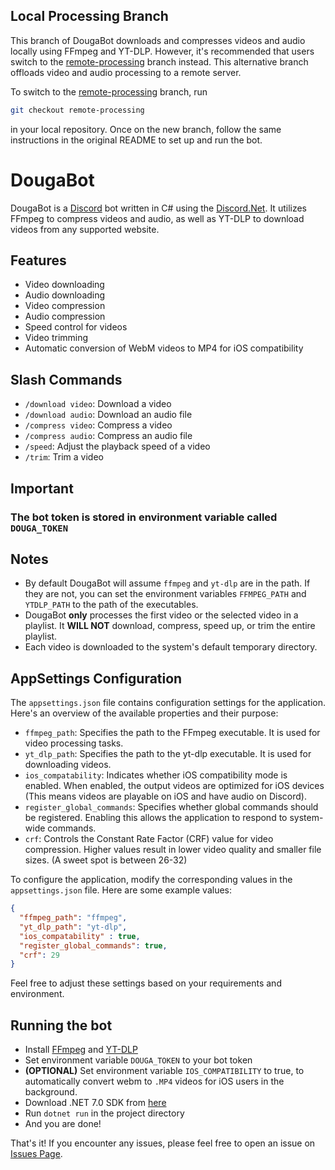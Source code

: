 ## Local Processing Branch

This branch of DougaBot downloads and compresses videos and audio locally using FFmpeg and YT-DLP. However, it's recommended that users switch to the [remote-processing](https://github.com/DontEatOreo/DougaBot/tree/remote-processing) branch instead. This alternative branch offloads video and audio processing to a remote server.

To switch to the [remote-processing](https://github.com/DontEatOreo/DougaBot/tree/remote-processing) branch, run 
```bash 
git checkout remote-processing
```
in your local repository. Once on the new branch, follow the same instructions in the original README to set up and run the bot.

# DougaBot

DougaBot is a [Discord](https://discord.com/) bot written in C# using the [Discord.Net](https://discordnet.dev/). It utilizes FFmpeg to compress videos and audio, as well as YT-DLP to download videos from any supported website.

## Features

- Video downloading
- Audio downloading
- Video compression
- Audio compression
- Speed control for videos
- Video trimming
- Automatic conversion of WebM videos to MP4 for iOS compatibility

## Slash Commands

- `/download video`: Download a video
- `/download audio`: Download an audio file
- `/compress video`: Compress a video
- `/compress audio`: Compress an audio file
- `/speed`: Adjust the playback speed of a video
- `/trim`: Trim a video

## Important
### The bot token is stored in environment variable called ``DOUGA_TOKEN``

## Notes

- By default DougaBot will assume `ffmpeg` and `yt-dlp` are in the path. If they are not, you can set the environment variables `FFMPEG_PATH` and `YTDLP_PATH` to the path of the executables.
- DougaBot **only** processes the first video or the selected video in a playlist. It **WILL NOT** download, compress, speed up, or trim the entire playlist.
- Each video is downloaded to the system's default temporary directory.

## AppSettings Configuration

The `appsettings.json` file contains configuration settings for the application. Here's an overview of the available properties and their purpose:

- `ffmpeg_path`: Specifies the path to the FFmpeg executable. It is used for video processing tasks.
- `yt_dlp_path`: Specifies the path to the yt-dlp executable. It is used for downloading videos.
- `ios_compatability`: Indicates whether iOS compatibility mode is enabled. When enabled, the output videos are optimized for iOS devices (This means videos are playable on iOS and have audio on Discord).
- `register_global_commands`: Specifies whether global commands should be registered. Enabling this allows the application to respond to system-wide commands.
- `crf`: Controls the Constant Rate Factor (CRF) value for video compression. Higher values result in lower video quality and smaller file sizes. (A sweet spot is between 26-32)

To configure the application, modify the corresponding values in the `appsettings.json` file. Here are some example values:

```json
{
  "ffmpeg_path": "ffmpeg",
  "yt_dlp_path": "yt-dlp",
  "ios_compatability" : true,
  "register_global_commands": true,
  "crf": 29
}
```

Feel free to adjust these settings based on your requirements and environment.

## Running the bot
- Install [FFmpeg](https://ffmpeg.org/) and [YT-DLP](https://github.com/yt-dlp/yt-dlp)
- Set environment variable ``DOUGA_TOKEN`` to your bot token
- **(OPTIONAL)** Set environment variable ``IOS_COMPATIBILITY`` to true, to automatically convert webm to `.MP4` videos for iOS users in the background.
- Download .NET 7.0 SDK from [here](https://dotnet.microsoft.com/download/dotnet/7.0)
- Run ``dotnet run`` in the project directory
- And you are done!

That's it! If you encounter any issues, please feel free to open an issue on [Issues Page](https://github.com/DontEatOreo/DougaBot/issues). 